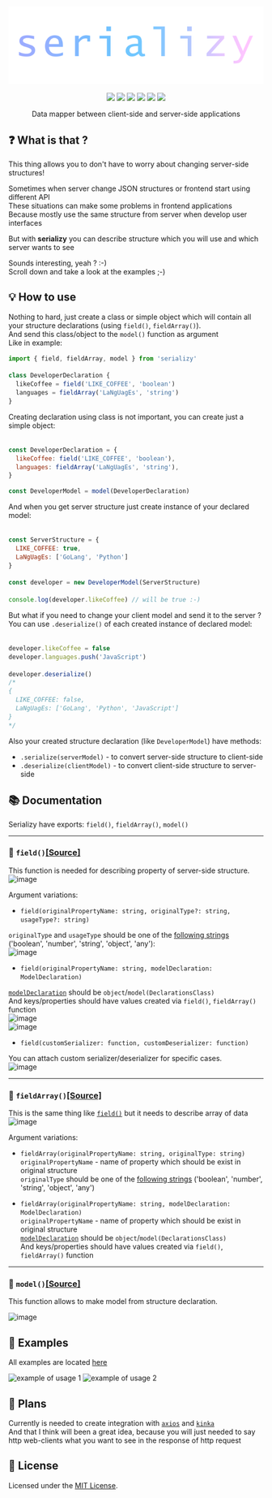 <div align="center">

  [![serializy](./assets/logo.png)](https://www.npmjs.com/package/serializy) 

  [![](https://img.shields.io/badge/license-MIT-red.svg)](./LICENSE)
  [![](https://img.shields.io/npm/v/serializy.svg)](https://www.npmjs.com/package/serializy)
  [![](https://img.shields.io/travis/acacode/serializy.svg)](https://travis-ci.org/acacode/serializy)
  [![](https://img.shields.io/npm/dm/serializy.svg)](http://npm-stat.com/charts.html?package=serializy)
  [![](https://badgen.net/bundlephobia/min/serializy)](https://bundlephobia.com/result?p=serializy)
  [![](https://badgen.net/bundlephobia/minzip/serializy)](https://bundlephobia.com/result?p=serializy)

  <p>
    Data mapper between client-side and server-side applications
  </p>
</div>

## ❓ What is that ?

This thing allows you to don't have to worry about changing server-side structures!  
  
Sometimes when server change JSON structures or frontend start using different API  
These situations can make some problems in frontend applications  
Because mostly use the same structure from server when develop user interfaces  
  
But with **serializy** you can describe structure which you will use and which server wants to see  

Sounds interesting, yeah ? :-)  
Scroll down and take a look at the examples ;-)


## 💡 How to use

Nothing to hard, just create a class or simple object which will contain all your structure declarations (using `field()`, `fieldArray()`).  
And send this class/object to the `model()` function as argument  
Like in example:  

```js
import { field, fieldArray, model } from 'serializy'

class DeveloperDeclaration {
  likeCoffee = field('LIKE_COFFEE', 'boolean')
  languages = fieldArray('LaNgUagEs', 'string')
}
```
Creating declaration using class is not important, you can create just a simple object:  
```js

const DeveloperDeclaration = {
  likeCoffee: field('LIKE_COFFEE', 'boolean'),
  languages: fieldArray('LaNgUagEs', 'string'),
}

```
  
```js
const DeveloperModel = model(DeveloperDeclaration)
```

And when you get server structure just create instance of your declared model:  

```js

const ServerStructure = {
  LIKE_COFFEE: true,
  LaNgUagEs: ['GoLang', 'Python']
}

const developer = new DeveloperModel(ServerStructure)

console.log(developer.likeCoffee) // will be true :-)
```

But what if you need to change your client model and send it to the server ?  
You can use `.deserialize()` of each created instance of declared model:  

```js

developer.likeCoffee = false
developer.languages.push('JavaScript')

developer.deserialize()
/*
{
  LIKE_COFFEE: false,
  LaNgUagEs: ['GoLang', 'Python', 'JavaScript']
}
*/
```
Also your created structure declaration (like `DeveloperModel`) have methods:  
- `.serialize(serverModel)` - to convert server-side structure to client-side  
- `.deserialize(clientModel)` - to convert client-side structure to server-side  
  
## 📚 Documentation
Serializy have exports: `field()`, `fieldArray()`, `model()`  

<hr>

### 🔹 `field()`[[Source]](./src/field_declaration.ts#L33)  

This function is needed for describing property of server-side structure.  
![image](https://user-images.githubusercontent.com/16340911/60381983-1539e180-9a65-11e9-874e-7c67d4244b2e.png)  

Argument variations:  
- `field(originalPropertyName: string, originalType?: string, usageType?: string)`  

`originalType` and `usageType` should be one of the [following strings](./src/converter.ts#L17) ('boolean', 'number', 'string', 'object', 'any'):  
![image](https://user-images.githubusercontent.com/16340911/60689395-9d851000-9ec5-11e9-99bc-cb55b3ea6ea1.png)  


  
- `field(originalPropertyName: string, modelDeclaration: ModelDeclaration)`  

[`modelDeclaration`](./src/field_declaration.ts#L8) should be `object`/`model(DeclarationsClass)`  
And keys/properties should have values created via `field()`, `fieldArray()` function  
![image](https://user-images.githubusercontent.com/16340911/60382161-f9840a80-9a67-11e9-9ea8-a5e56762b13a.png)  
![image](https://user-images.githubusercontent.com/16340911/60382173-1f111400-9a68-11e9-8fb1-f1a2e7c11a6d.png)  



- `field(customSerializer: function, customDeserializer: function)`  

You can attach custom serializer/deserializer for specific cases.  
![image](https://user-images.githubusercontent.com/16340911/60382224-c4c48300-9a68-11e9-963c-606971be4564.png)  
<!-- Function `field()` needs you to describe some property of your model like  
```
class  -->

<hr>


### 🔹 `fieldArray()`[[Source]](./src/field_declaration.ts#L38)  

This is the same thing like [`field()`](#fieldsource) but it needs to describe array of data  
![image](https://user-images.githubusercontent.com/16340911/60383955-019c7400-9a81-11e9-8c49-270617f0f8be.png)

Argument variations:  

- `fieldArray(originalPropertyName: string, originalType: string)`  
`originalPropertyName` - name of property which should be exist in original structure  
`originalType` should be one of the [following strings](./src/converter.ts#L17) ('boolean', 'number', 'string', 'object', 'any')  


- `fieldArray(originalPropertyName: string, modelDeclaration: ModelDeclaration)`  
`originalPropertyName` - name of property which should be exist in original structure  
[`modelDeclaration`](./src/field_declaration.ts#L8) should be `object`/`model(DeclarationsClass)`  
And keys/properties should have values created via `field()`, `fieldArray()` function  

<hr>


### 🔹 `model()`[[Source]](./src/model_wrapper.ts#L47)  

This function allows to make model from structure declaration.  

![image](https://user-images.githubusercontent.com/16340911/60385059-d5d3bb00-9a8d-11e9-89f5-258d2364ab52.png)  


   
   
   
## 📄 Examples  

All examples are located [here](./example/index.ts)  

![example of usage 1](./assets/serializy_example.png)
![example of usage 2](./assets/serializy_example2.png)


## 📢 Plans 

Currently is needed to create integration with [`axios`](https://github.com/axios/axios) and [`kinka`](https://github.com/acacode/kinka)  
And that I think will been a great idea, because you will just needed to say http web-clients what you want to see in the response of http request  


## 📝 License

Licensed under the [MIT License](./LICENSE).
